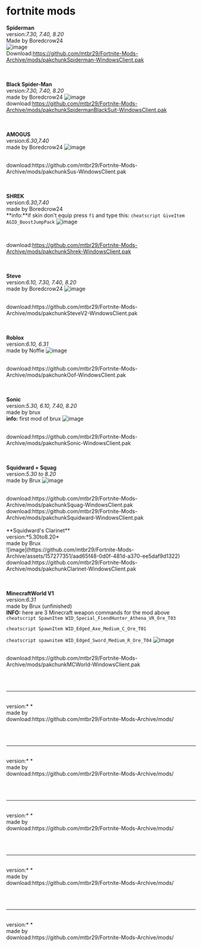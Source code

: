 # fortnite mods


**Spiderman**
<br>
version:*7.30, 7.40, 8.20*
<br>
Made by Boredcrow24
<br>
![image](https://github.com/mtbr29/Fortnite-Mods-Archive/assets/157277351/a0c351be-9629-4177-aadb-de94d5b0ce9b)
<br>
Download:https://github.com/mtbr29/Fortnite-Mods-Archive/mods/pakchunkSpiderman-WindowsClient.pak

<br><br>
**Black Spider-Man**
<br>
version:*7.30, 7.40, 8.20*
<br>
made by Boredcrow24
![image](https://github.com/mtbr29/Fortnite-Mods-Archive/assets/157277351/5792826e-f9da-4ac6-a254-1c139f6fe8d4)
<br>
download:https://github.com/mtbr29/Fortnite-Mods-Archive/mods/pakchunkSpidermanBlackSuit-WindowsClient.pak

<br><br>
**AMOGUS**
<br>
version:*6.30,7.40*
<br>
made by Boredcrow24
![image](https://github.com/mtbr29/Fortnite-Mods-Archive/assets/157277351/7f02d768-ae7d-4923-b2a7-e2c598c17574)

<br>
download:https://github.com/mtbr29/Fortnite-Mods-Archive/mods/pakchunkSus-WindowsClient.pak

<br><br>
**SHREK**
<br>
version:*6.30,7.40*
<br>
made by Boredcrow24
<br>
**info:**if skin don't equip press `f1` and type this: ```cheatscript GiveItem AGID_BoostJumpPack```
![image](https://github.com/mtbr29/Fortnite-Mods-Archive/assets/157277351/c4178681-ce83-4fa7-899d-77b3bedfa514)

<br>

download:https://github.com/mtbr29/Fortnite-Mods-Archive/mods/pakchunkShrek-WindowsClient.pak

<br><br>
**Steve**
<br>
version:*6.10, 7.30, 7.40, 8.20*
<br>
made by Boredcrow24
![image](https://github.com/mtbr29/Fortnite-Mods-Archive/assets/157277351/409c80e1-fc4d-4eb1-b1ef-a03389429922)

<br>
download:https://github.com/mtbr29/Fortnite-Mods-Archive/mods/pakchunkSteveV2-WindowsClient.pak

<br><br>
**Roblox**
<br>
version:*6.10, 6.31*
<br>
made by Noffie
![image](https://github.com/mtbr29/Fortnite-Mods-Archive/assets/157277351/92fbf6bd-22c5-4dee-a740-cbcbc82829d8)

<br>
download:https://github.com/mtbr29/Fortnite-Mods-Archive/mods/pakchunkOof-WindowsClient.pak

<br><br>
**Sonic**
<br>
version:*5.30, 6.10, 7.40, 8.20*
<br>
made by brux
<br>
**info:** first mod of brux
![image](https://github.com/mtbr29/Fortnite-Mods-Archive/assets/157277351/80f45c22-f661-4a51-aaa5-472a8cc3aa49)

<br>
download:https://github.com/mtbr29/Fortnite-Mods-Archive/mods/pakchunkSonic-WindowsClient.pak

<br><br>
**Squidward + Squag**
<br>
version:*5.30 to 8.20*
<br>
made by Brux
![image](https://github.com/mtbr29/Fortnite-Mods-Archive/assets/157277351/51bed7e5-3527-48b7-997c-07aa194a7ba6)

<br>
download:https://github.com/mtbr29/Fortnite-Mods-Archive/mods/pakchunkSquag-WindowsClient.pak
download:https://github.com/mtbr29/Fortnite-Mods-Archive/mods/pakchunkSquidward-WindowsClient.pak
<br><br>
**Squidward's Clarinet**
<br>
version:*5.30to8.20*
<br>
made by Brux
<br>
![image](https://github.com/mtbr29/Fortnite-Mods-Archive/assets/157277351/aad65f48-0d0f-481d-a370-ee5daf9d1322)

<br>
download:https://github.com/mtbr29/Fortnite-Mods-Archive/mods/pakchunkClarinet-WindowsClient.pak

<br><br>
**MinecraftWorld V1**
<br>
version:*6.31*
<br>
made by Brux (unfinished)
<br>
**INFO:** here are 3 Minecraft weapon commands for the mod above
```cheatscript SpawnItem WID_Special_FiendHunter_Athena_VR_Ore_T03```

```cheatscript SpawnItem WID_Edged_Axe_Medium_C_Ore_T01```

```cheatscript spawnitem WID_Edged_Sword_Medium_R_Ore_T04```
![image](https://github.com/mtbr29/Fortnite-Mods-Archive/assets/157277351/1dceb178-bfff-45ca-9271-ffe0a4f1bead)

<br>
download:https://github.com/mtbr29/Fortnite-Mods-Archive/mods/pakchunkMCWorld-WindowsClient.pak

<br><br>
** **
<br>
version:* *
<br>
made by 

<br>
download:https://github.com/mtbr29/Fortnite-Mods-Archive/mods/

<br><br>
** **
<br>
version:* *
<br>
made by 

<br>
download:https://github.com/mtbr29/Fortnite-Mods-Archive/mods/

<br><br>
** **
<br>
version:* *
<br>
made by 

<br>
download:https://github.com/mtbr29/Fortnite-Mods-Archive/mods/

<br><br>
** **
<br>
version:* *
<br>
made by 

<br>
download:https://github.com/mtbr29/Fortnite-Mods-Archive/mods/

<br><br>
** **
<br>
version:* *
<br>
made by 

<br>
download:https://github.com/mtbr29/Fortnite-Mods-Archive/mods/

